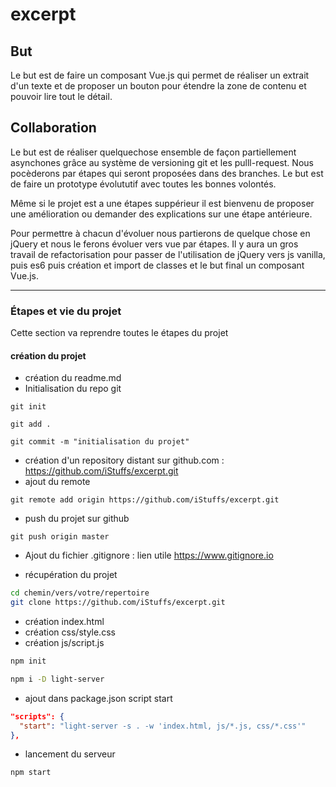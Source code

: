 # excerpt

## But
Le but est de faire un composant Vue.js qui permet de réaliser un extrait d'un texte et de proposer un bouton pour étendre la zone de contenu et pouvoir lire tout le détail.

## Collaboration
Le but est de réaliser quelquechose ensemble de façon partiellement asynchones grâce au système de versioning git et les pulll-request.
Nous pocèderons par étapes qui seront proposées dans des branches. Le but est de faire un prototype évolututif avec toutes les bonnes volontés.

Même si le projet est a une étapes suppérieur il est bienvenu de proposer une amélioration ou demander des explications sur une étape antérieure.

Pour permettre à chacun d'évoluer nous partierons de quelque chose en jQuery et nous le ferons évoluer vers vue par étapes.
Il y aura un gros travail de refactorisation pour passer de l'utilisation de jQuery vers js vanilla, puis es6 puis création et import de classes et le but final un composant Vue.js.

---

### Étapes et vie du projet

Cette section va reprendre toutes le étapes du projet

#### création du projet

-   création du readme.md
-   Initialisation du repo git

```shell
git init

git add .

git commit -m "initialisation du projet"
```

-   création d'un repository distant sur github.com : <https://github.com/iStuffs/excerpt.git>
-   ajout du remote

```shell
git remote add origin https://github.com/iStuffs/excerpt.git
```

-   push du projet sur github

```shell
git push origin master
```

-   Ajout du fichier .gitignore : lien utile <https://www.gitignore.io>

-   récupération du projet

```bash
cd chemin/vers/votre/repertoire
git clone https://github.com/iStuffs/excerpt.git
```

-   création index.html
-   création css/style.css
-   création js/script.js

```bash
npm init
```

```bash
npm i -D light-server
```

-   ajout dans package.json script start

```json
"scripts": {
  "start": "light-server -s . -w 'index.html, js/*.js, css/*.css'"
},
```

-   lancement du serveur

```
npm start
```
